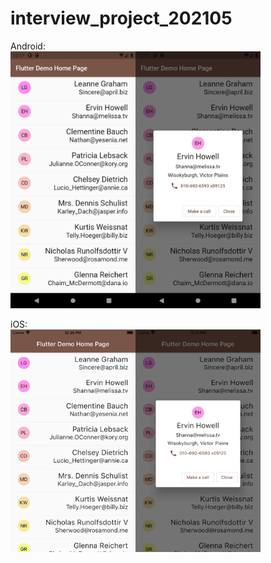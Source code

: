 # interview_project_202105

Android:</br>
<img src="readme/Screenshot_1621588656.png" width="200"><img src="readme/Screenshot_1621588671.png" width="200">

iOS:</br>
<img src="readme/Simulator Screen Shot - _iPhone 8 Plus - 2021-05-21 at 12.20.39.png" width="200"><img src="readme/Simulator Screen Shot - _iPhone 8 Plus - 2021-05-21 at 12.21.06.png" width="200">
